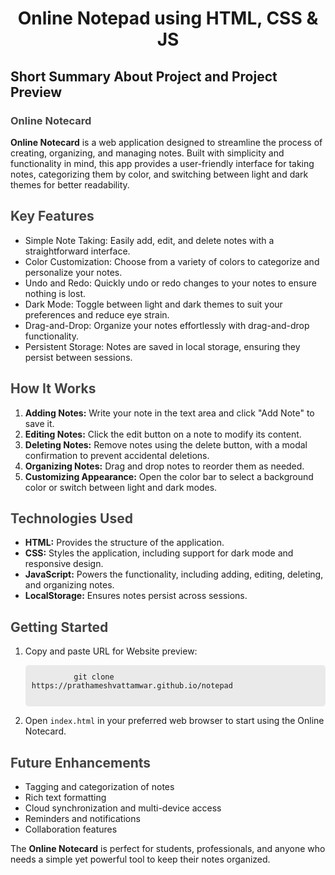 <div style="text-align: center">
  <h1>Online Notepad using HTML, CSS & JS</h1>
</div>

<h2>Short Summary About Project and Project Preview</h2>
<h3 style="color: #444;">Online Notecard</h3>

  <p><strong>Online Notecard</strong> is a web application designed to streamline the process of creating, organizing, and managing notes. Built with simplicity and functionality in mind, this app provides a user-friendly interface for taking notes, categorizing them by color, and switching between light and dark themes for better readability.</p>

  <h2 style="color: #444;">Key Features</h2>
  <ul>
    <li>Simple Note Taking: Easily add, edit, and delete notes with a straightforward interface.</li>
    <li>Color Customization: Choose from a variety of colors to categorize and personalize your notes.</li>
    <li>Undo and Redo: Quickly undo or redo changes to your notes to ensure nothing is lost.</li>
    <li>Dark Mode: Toggle between light and dark themes to suit your preferences and reduce eye strain.</li>
    <li>Drag-and-Drop: Organize your notes effortlessly with drag-and-drop functionality.</li>
    <li>Persistent Storage: Notes are saved in local storage, ensuring they persist between sessions.</li>
  </ul>

  <h2 style="color: #444;">How It Works</h2>
  <ol>
    <li><strong>Adding Notes:</strong> Write your note in the text area and click "Add Note" to save it.</li>
    <li><strong>Editing Notes:</strong> Click the edit button on a note to modify its content.</li>
    <li><strong>Deleting Notes:</strong> Remove notes using the delete button, with a modal confirmation to prevent accidental deletions.</li>
    <li><strong>Organizing Notes:</strong> Drag and drop notes to reorder them as needed.</li>
    <li><strong>Customizing Appearance:</strong> Open the color bar to select a background color or switch between light and dark modes.</li>
  </ol>

  <h2 style="color: #444;">Technologies Used</h2>
  <ul>
    <li><strong>HTML:</strong> Provides the structure of the application.</li>
    <li><strong>CSS:</strong> Styles the application, including support for dark mode and responsive design.</li>
    <li><strong>JavaScript:</strong> Powers the functionality, including adding, editing, deleting, and organizing notes.</li>
    <li><strong>LocalStorage:</strong> Ensures notes persist across sessions.</li>
  </ul>

  <h2 style="color: #444;">Getting Started</h2>
  <ol>
    <li>Copy and paste URL for Website preview:
      <pre style="background-color: #eaeaea; padding: 10px; border-radius: 5px;">
        <code>git clone https://prathameshvattamwar.github.io/notepad</code>
      </pre>
    </li>
    <li>Open <code>index.html</code> in your preferred web browser to start using the Online Notecard.</li>
  </ol>

  <h2 style="color: #444;">Future Enhancements</h2>
  <ul>
    <li>Tagging and categorization of notes</li>
    <li>Rich text formatting</li>
    <li>Cloud synchronization and multi-device access</li>
    <li>Reminders and notifications</li>
    <li>Collaboration features</li>
  </ul>

  <p>The <strong>Online Notecard</strong> is perfect for students, professionals, and anyone who needs a simple yet powerful tool to keep their notes organized.</p>
